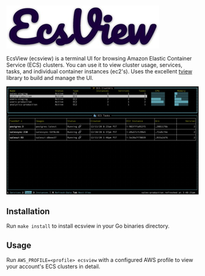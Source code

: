 
![screenshot](docs/logo.jpg)

EcsView (ecsview) is a terminal UI for browsing Amazon Elastic Container Service (ECS) clusters. You can use it to view cluster usage, services, tasks, and individual container instances (ec2's). Uses the excellent [tview](https://github.com/rivo/tview/) library to build and manage the UI.


![screenshot](docs/tasksview.jpg)

## Installation

Run `make install` to install ecsview in your Go binaries directory.

## Usage

Run `AWS_PROFILE=<profile> ecsview` with a configured AWS profile to view your account's ECS clusters in detail.


